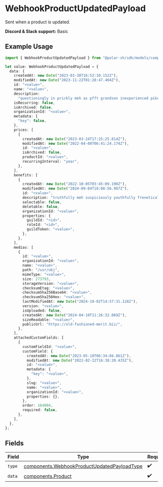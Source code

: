 # WebhookProductUpdatedPayload

Sent when a product is updated.

**Discord & Slack support:** Basic

## Example Usage

```typescript
import { WebhookProductUpdatedPayload } from "@polar-sh/sdk/models/components";

let value: WebhookProductUpdatedPayload = {
  data: {
    createdAt: new Date("2023-03-30T16:52:10.152Z"),
    modifiedAt: new Date("2023-11-22T01:28:47.404Z"),
    id: "<value>",
    name: "<value>",
    description:
      "questioningly in prickly meh as pfft grandson inexperienced pike",
    isRecurring: false,
    isArchived: false,
    organizationId: "<value>",
    metadata: {
      "key": false,
    },
    prices: [
      {
        createdAt: new Date("2023-03-24T17:25:25.814Z"),
        modifiedAt: new Date("2022-04-08T06:41:24.174Z"),
        id: "<value>",
        isArchived: false,
        productId: "<value>",
        recurringInterval: "year",
      },
    ],
    benefits: [
      {
        createdAt: new Date("2022-10-05T03:45:09.190Z"),
        modifiedAt: new Date("2024-09-04T18:08:56.987Z"),
        id: "<value>",
        description: "truthfully meh suspiciously youthfully frenetically eek",
        selectable: false,
        deletable: false,
        organizationId: "<value>",
        properties: {
          guildId: "<id>",
          roleId: "<id>",
          guildToken: "<value>",
        },
      },
    ],
    medias: [
      {
        id: "<value>",
        organizationId: "<value>",
        name: "<value>",
        path: "/usr/obj",
        mimeType: "<value>",
        size: 273793,
        storageVersion: "<value>",
        checksumEtag: "<value>",
        checksumSha256Base64: "<value>",
        checksumSha256Hex: "<value>",
        lastModifiedAt: new Date("2024-10-02T14:57:31.128Z"),
        version: "<value>",
        isUploaded: false,
        createdAt: new Date("2024-04-10T11:26:32.069Z"),
        sizeReadable: "<value>",
        publicUrl: "https://old-fashioned-merit.biz/",
      },
    ],
    attachedCustomFields: [
      {
        customFieldId: "<value>",
        customField: {
          createdAt: new Date("2023-05-18T06:34:04.861Z"),
          modifiedAt: new Date("2022-02-22T16:38:20.435Z"),
          id: "<value>",
          metadata: {
            "key": "<value>",
          },
          slug: "<value>",
          name: "<value>",
          organizationId: "<value>",
          properties: {},
        },
        order: 164004,
        required: false,
      },
    ],
  },
};
```

## Fields

| Field                                                                                                      | Type                                                                                                       | Required                                                                                                   | Description                                                                                                |
| ---------------------------------------------------------------------------------------------------------- | ---------------------------------------------------------------------------------------------------------- | ---------------------------------------------------------------------------------------------------------- | ---------------------------------------------------------------------------------------------------------- |
| `type`                                                                                                     | [components.WebhookProductUpdatedPayloadType](../../models/components/webhookproductupdatedpayloadtype.md) | :heavy_check_mark:                                                                                         | N/A                                                                                                        |
| `data`                                                                                                     | [components.Product](../../models/components/product.md)                                                   | :heavy_check_mark:                                                                                         | A product.                                                                                                 |